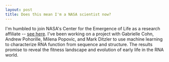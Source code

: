 ```yaml
---
layout: post
title: Does this mean I'm a NASA scientist now?
---
```


I'm humbled to join NASA's Center for the Emergence of Life as a research affiliate -- 
[see here](https://www.nasa.gov/center-for-the-emergence-of-life/people).
I've been working on a project with Gabrielle Cohn, Andrew Pohorille, Milena Popovic, and 
Mark Ditzler to use machine learning to characterize RNA function from sequence and structure. 
The results promise to reveal the fitness landscape and evolution of early life in the RNA world.